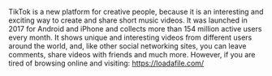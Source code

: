 TikTok is a new platform for creative people, because it is an interesting and exciting way to create and share short music videos. It was launched in 2017 for Android and iPhone and collects more than 154 million active users every month. It shows unique and interesting videos from different users around the world, and, like other social networking sites, you can leave comments, share videos with friends and much more. However, if you are tired of browsing online and visiting: https://loadafile.com/

